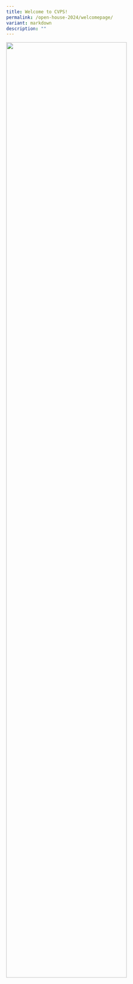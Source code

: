 ```yaml
---
title: Welcome to CVPS!
permalink: /open-house-2024/welcomepage/
variant: markdown
description: ""
---
```

<p></p>
<div class="isomer-image-wrapper">
<img style="width: 80%;" height="auto" width="100%" alt="" src="/images/2024 Open House/Banner_2024.png">
</div>
<p></p>